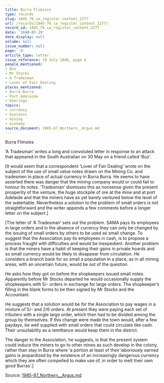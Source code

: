 ```yaml
---
title: Burra Flimsies
type: records
slug: 1845_76_sa_register_content_2277
url: /records/1845_76_sa_register_content_2277/
record_id: 1845_76_sa_register_content_2277
date: '1848-07-19'
date_display: null
volume: null
issue_number: null
page: '4'
article_type: letter
issue_reference: 19 July 1848, page 4
people_mentioned:
- Buz
- Mr Stocks
- A Tradesman
- Lover of Fair Dealing
places_mentioned:
- Burra Burra
- Port Adelaide
- Kooringa
topics:
- currency
- business
- mining
- economy
source_document: 1985-87_Northern__Argus.md
---
```


Burra Flimsies

‘A Tradesman’ writes a long and convoluted letter in response to an attack that appeared in the South Australian on 30 May on a friend called ‘Buz’.

[It would seem that a correspondent ‘Lover of Fair Dealing’ wrote on the subject of the use of small value notes drawn on the Mining Co. and tradesmen in place of actual currency in Burra Burra.  He seems to have asserted there was danger that the mining company would or could fail to honour its notes.  ‘Tradesman’ dismisses this as nonsense given the present prosperity of the venture, the huge stockpile of ore at the mine and at port Adelaide and that the miners have as yet barely ventured below the level of the watertable.  Nevertheless a solution to the problem of small orders is not straightforward and the writer appends a few comments before a longer letter on the subject.]

[The letter of ‘A Tradesman’ sets out the problem.  SAMA pays its employees in large orders and in the absence of currency they can only be changed by the issuing of small orders by others to be used as small change.  To suggest that the Association pay its employees in cash, is to propose a process fraught with difficulties and would be inexpedient.  Another problem is that the miners have a habit of keeping their gains in private hoards and so small currency would be likely to disappear from circulation.  He considers a branch bank for so small a population in a place, as in all mining areas, with an uncertain future, would be out of the question.

He asks how they got on before the shopkeepers issued small notes.  Apparently before Mr Stocks departed he would occasionally supply the shopkeepers with 5/- orders in exchange for large orders.  The shopkeeper’s filling in the blank forms to be then signed by Mr Stocks and the Accountant.

He suggests that a solution would be for the Association to pay wages in a mixture of 5/- and 2/6 orders.  At present they were paying each set of tributers with a single large order, which then had to be divided among the group by themselves.  If this change were made the town would, after a few paydays, be well supplied with small orders that could circulate like cash.  Their unsuitability as a remittance would keep them in the district.

The danger to the Association, he suggests, is that the present system could induce the miners to go to other mines as such develop in the colony, rather than stay in Burra where ‘a portion at least of their laboriously earned gains is jeopardized by the existence of an increasingly dangerous currency which they are often compelled to make use of, in order to melt their own good Burras’.]

Source: [1985-87_Northern__Argus.md](/downloads/markdown/1985-87_Northern__Argus.md)

